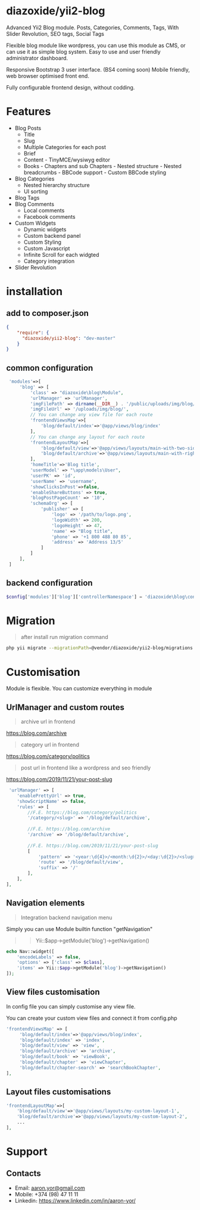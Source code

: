 # diazoxide/yii2-blog

Advanced Yii2 Blog module. Posts, Categories, Comments, Tags, With Slider Revolution, SEO tags, Social Tags

Flexible blog module like wordpress, you can use this module as CMS, or can use it as simple blog system. 
Easy to use and user friendly administrator dashboard. 

Responsive Bootstrap 3 user interface. (BS4 coming soon)
Mobile friendly, web browser optimised front end.

Fully configurable frontend design, without codding.


# Features

- Blog Posts
    - Title
    - Slug
    - Multiple Categories for each post
    - Brief
    - Content
            - TinyMCE/wysiwyg editor
    - Books
            - Chapters and sub Chapters
            - Nested structure
            - Nested breadcrumbs
            - BBCode support
            - Custom BBCode styling
- Blog Categories
    - Nested hierarchy structure
    - UI sorting
- Blog Tags
- Blog Comments
    - Local comments
    - Facebook comments
- Custom Widgets
    - Dynamic widgets
    - Custom backend panel
    - Custom Styling
    - Custom Javascript
    - Infinite Scroll for each widgted
    - Category integration
- Slider Revolution

# installation

## add to composer.json

```json
{
    "require": {
      "diazoxide/yii2-blog": "dev-master"
    }
}
```

## common configuration

```php
 'modules'=>[
     'blog' => [
         'class' => "diazoxide\blog\Module",
         'urlManager' => 'urlManager',
         'imgFilePath' => dirname(__DIR__) . '/public/uploads/img/blog/',
         'imgFileUrl' => '/uploads/img/blog/',
         // You can change any view file for each route
         'frontendViewsMap'=>[
             'blog/default/index'=>'@app/views/blog/index'
         ],
         // You can change any layout for each route
         'frontendLayoutMap'=>[
             'blog/default/view'=>'@app/views/layouts/main-with-two-sidebar',
             'blog/default/archive'=>'@app/views/layouts/main-with-right-sidebar',
         ],
         'homeTitle'=>'Blog title',
         'userModel' => "\app\models\User",
         'userPK' => 'id',
         'userName' => 'username',
         'showClicksInPost'=>false,
         'enableShareButtons' => true,
         'blogPostPageCount' => '10',
         'schemaOrg' => [
             'publisher' => [
                 'logo' => '/path/to/logo.png',
                 'logoWidth' => 200,
                 'logoHeight' => 47,
                 'name' => "Blog title",
                 'phone' => '+1 800 488 80 85',
                 'address' => 'Address 13/5'
             ]
         ]
     ],
 ]
```

## backend configuration

```php
$config['modules']['blog']['controllerNamespace'] = 'diazoxide\blog\controllers\backend';
```

# Migration

> after install run migration command

```bash
php yii migrate --migrationPath=@vendor/diazoxide/yii2-blog/migrations
```

# Customisation

Module is flexible. You can customize everything in module

## UrlManager and custom routes

> archive url in frontend

https://blog.com/archive

> category url in frontend

https://blog.com/category/politics

> post url in frontend like a wordpress and seo friendly

https://blog.com/2019/11/21/your-post-slug

```php
 'urlManager' => [
    'enablePrettyUrl' => true,
    'showScriptName' => false,
    'rules' => [
        //F.E. https://blog.com/category/politics
        '/category/<slug>' => '/blog/default/archive',
        
        //F.E. https://blog.com/archive
        '/archive' => '/blog/default/archive',
        
        //F.E. https://blog.com/2019/11/21/your-post-slug
        [
            'pattern' => '<year:\d{4}>/<month:\d{2}>/<day:\d{2}>/<slug>',
            'route' => '/blog/default/view',
            'suffix' => '/'
        ],
    ],
],
```

## Navigation elements

> Integration backend navigation menu

Simply you can use Module builtin function "getNavigation"

>> Yii::$app->getModule('blog')->getNavigation()

```php
echo Nav::widget([
    'encodeLabels' => false,
    'options' => ['class' => $class],
    'items' => Yii::$app->getModule('blog')->getNavigation()
]);
```

## View files customisation

In config file you can simply customise any view file. 

You can create your custom view files and connect it from config.php

```php
'frontendViewsMap' => [
     'blog/default/index'=>'@app/views/blog/index',
     'blog/default/index' => 'index',
     'blog/default/view' => 'view',
     'blog/default/archive' => 'archive',
     'blog/default/book' => 'viewBook',
     'blog/default/chapter' => 'viewChapter',
     'blog/default/chapter-search' => 'searchBookChapter',
],
```

## Layout files customisations

```php
'frontendLayoutMap'=>[
    'blog/default/view'=>'@app/views/layouts/my-custom-layout-1',
    'blog/default/archive'=>'@app/views/layouts/my-custom-layout-2',
    ...
],
```

# Support

## Contacts

 - Email: aaron.yor@gmail.com
 - Mobile: +374 (98) 47 11 11
 - Linkedin։ <https://www.linkedin.com/in/aaron-yor/>
 